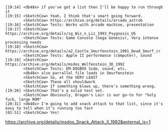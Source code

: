     [19:14] <db48x> if you've got a list then I'll be happy to run through it
    [19:15] <SketchCow> Yeah, I think that's smart going forward.
            <SketchCow> https://archive.org/details/arcade_astrob
    [19:16] <SketchCow> Tests: Works with arcade machine, presentation
    [19:17] <SketchCow> https://archive.org/details/sg_Wiz_n_Liz_1993_Psygnosis_US 
            <SketchCow> Tests: Game Console (Sega Genesis), Very intense processing needs
    [19:18] <SketchCow> https://archive.org/details/a2_Castle_Smurfenstein_1981_Dead_Smurf_cr
            <SketchCow> Tests: Apple II performance (computer), sound
    [19:19] <SketchCow> https://archive.org/details/msdos_Wolfenstein_3D_1992
            <SketchCow> Tests: EM-DOSBOX Side, sound, etc.
            <db48x> also parrallel file loads in Smurfenstein
            <SketchCow> So, at the VERY LEAST
            <SketchCow> These all shouldwork
            <SketchCow> If something blows up, there's something wrong.
    [19:20] <SketchCow> That's a solid test set. 
            <SketchCow> Obviously, Dragon's Lair is our go-to for "holy fuck, large ROM"
    [20:31] <db48x> I'm going to add snack attack to that list, since it's easy to tell when it's running too fast
    [01:51] <SketchCow> Yes!

https://archive.org/details/msdos_Snack_Attack_II_1982&external_js=1

